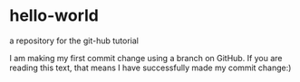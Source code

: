 # hello-world
a repository for the git-hub tutorial 

I am making my first commit change using a branch on GitHub.
If you are reading this text, that means I have successfully made my commit change:)
 
